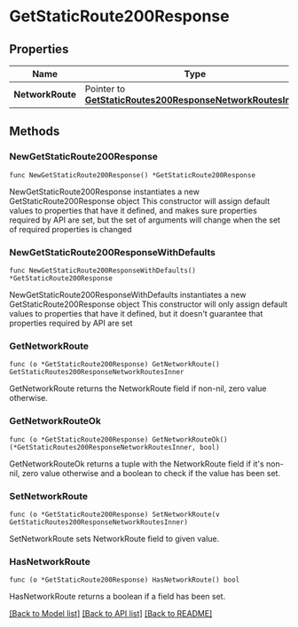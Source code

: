 # GetStaticRoute200Response

## Properties

Name | Type | Description | Notes
------------ | ------------- | ------------- | -------------
**NetworkRoute** | Pointer to [**GetStaticRoutes200ResponseNetworkRoutesInner**](GetStaticRoutes200ResponseNetworkRoutesInner.md) |  | [optional] 

## Methods

### NewGetStaticRoute200Response

`func NewGetStaticRoute200Response() *GetStaticRoute200Response`

NewGetStaticRoute200Response instantiates a new GetStaticRoute200Response object
This constructor will assign default values to properties that have it defined,
and makes sure properties required by API are set, but the set of arguments
will change when the set of required properties is changed

### NewGetStaticRoute200ResponseWithDefaults

`func NewGetStaticRoute200ResponseWithDefaults() *GetStaticRoute200Response`

NewGetStaticRoute200ResponseWithDefaults instantiates a new GetStaticRoute200Response object
This constructor will only assign default values to properties that have it defined,
but it doesn't guarantee that properties required by API are set

### GetNetworkRoute

`func (o *GetStaticRoute200Response) GetNetworkRoute() GetStaticRoutes200ResponseNetworkRoutesInner`

GetNetworkRoute returns the NetworkRoute field if non-nil, zero value otherwise.

### GetNetworkRouteOk

`func (o *GetStaticRoute200Response) GetNetworkRouteOk() (*GetStaticRoutes200ResponseNetworkRoutesInner, bool)`

GetNetworkRouteOk returns a tuple with the NetworkRoute field if it's non-nil, zero value otherwise
and a boolean to check if the value has been set.

### SetNetworkRoute

`func (o *GetStaticRoute200Response) SetNetworkRoute(v GetStaticRoutes200ResponseNetworkRoutesInner)`

SetNetworkRoute sets NetworkRoute field to given value.

### HasNetworkRoute

`func (o *GetStaticRoute200Response) HasNetworkRoute() bool`

HasNetworkRoute returns a boolean if a field has been set.


[[Back to Model list]](../README.md#documentation-for-models) [[Back to API list]](../README.md#documentation-for-api-endpoints) [[Back to README]](../README.md)


